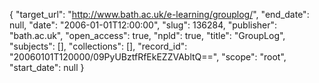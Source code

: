 {
  "target_url": "http://www.bath.ac.uk/e-learning/grouplog/", 
  "end_date": null, 
  "date": "2006-01-01T12:00:00", 
  "slug": 136284, 
  "publisher": "bath.ac.uk", 
  "open_access": true, 
  "npld": true, 
  "title": "GroupLog", 
  "subjects": [], 
  "collections": [], 
  "record_id": "20060101T120000/09PyUBztfRfEkEZZVAbltQ==", 
  "scope": "root", 
  "start_date": null
}

